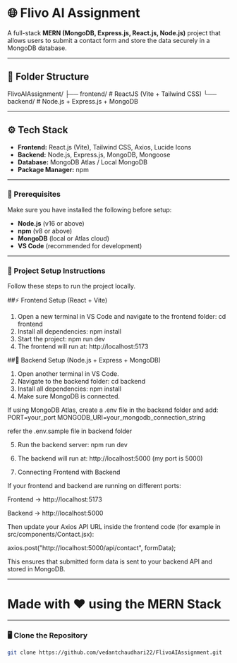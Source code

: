 # 🌐 Flivo AI Assignment

A full-stack **MERN (MongoDB, Express.js, React.js, Node.js)** project that allows users to submit a contact form and store the data securely in a MongoDB database.

---

## 🧩 Folder Structure

FlivoAIAssignment/
├── frontend/ # ReactJS (Vite + Tailwind CSS)
└── backend/ # Node.js + Express.js + MongoDB

---

## ⚙️ Tech Stack

- **Frontend:** React.js (Vite), Tailwind CSS, Axios, Lucide Icons  
- **Backend:** Node.js, Express.js, MongoDB, Mongoose  
- **Database:** MongoDB Atlas / Local MongoDB  
- **Package Manager:** npm  

---

### 🧰 Prerequisites

Make sure you have installed the following before setup:

- **Node.js** (v16 or above)  
- **npm** (v8 or above)  
- **MongoDB** (local or Atlas cloud)  
- **VS Code** (recommended for development)

---

### 🚀 Project Setup Instructions

Follow these steps to run the project locally.

##⚡ Frontend Setup (React + Vite)

1. Open a new terminal in VS Code and navigate to the frontend folder: cd frontend
2. Install all dependencies: npm install
3. Start the project: npm run dev
4. The frontend will run at: http://localhost:5173

##🧱 Backend Setup (Node.js + Express + MongoDB)

1. Open another terminal in VS Code.
2. Navigate to the backend folder: cd backend
3. Install all dependencies: npm install
4. Make sure MongoDB is connected.

If using MongoDB Atlas, create a .env file in the backend folder and add: 
PORT=your_port
MONGODB_URI=your_mongodb_connection_string

refer the .env.sample file in backend folder

5. Run the backend server: npm run dev
6. The backend will run at: http://localhost:5000  (my port is 5000)


4. Connecting Frontend with Backend

If your frontend and backend are running on different ports:

Frontend → http://localhost:5173

Backend → http://localhost:5000

Then update your Axios API URL inside the frontend code (for example in src/components/Contact.jsx):

axios.post("http://localhost:5000/api/contact", formData);


This ensures that submitted form data is sent to your backend API and stored in MongoDB.


---

# Made with ❤️ using the MERN Stack

---

### 🖥️ Clone the Repository

```bash
git clone https://github.com/vedantchaudhari22/FlivoAIAssignment.git
